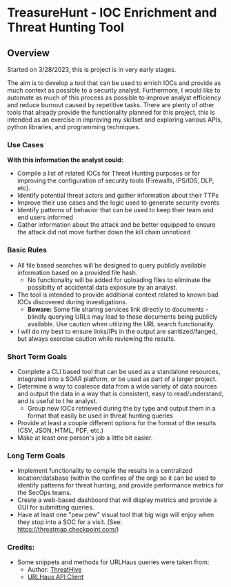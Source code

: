 # TreasureHunt - IOC Enrichment and Threat Hunting Tool

## Overview

Started on 3/28/2023, this is project is in very early stages.

The aim is to develop a tool that can be used to enrich IOCs and provide as much context as possible to a security analyst. Furthermore, I would like to automate as much of this process as possible to improve analyst efficiency and reduce burnout caused by repetitive tasks. There are plenty of other tools that already provide the functionality planned for this project, this is intended as an exercise in improving my skillset and exploring various APIs, python libraries, and programming techniques. 

### Use Cases

__With this information the analyst could:__
- Compile a list of related IOCs for Threat Hunting purposes or for improving the configuration of security tools (Firewalls, IPS/IDS, DLP, etc).
- Identify potential threat actors and gather information about their TTPs
- Improve their use cases and the logic used to generate security events
- Identify patterns of behavior that can be used to keep their team and end users informed
- Gather information about the attack and be better equipped to ensure the attack did not move further down the kill chain unnoticed

### Basic Rules

- All file based searches will be designed to query publicly available information based on a provided file hash. 
    - No functionality will be added for uploading files to eliminate the possibilty of accidental data exposure by an analyst. 
- The tool is intended to provide additional context related to known bad IOCs discovered during investigations. 
    - __**Beware:**__ Some file sharing services link directly to documents - blindly querying URLs may lead to these documents being publicly available. Use caution when utilizing the URL search functionality. 
- I will do my best to ensure links/IPs in the output are sanitized/fanged, but always exercise caution while reviewing the results.

### Short Term Goals

- Complete a CLI based tool that can be used as a standalone resources, integrated into a SOAR platform, or be used as part of a larger project. 
- Determine a way to coalesce data from a wide variety of data sources and output the data in a way that is consistent, easy to read/understand, and is useful to t he analyst. 
    - Group new IOCs retrieved during the by type and output them in a format that easily be used in threat hunting queries 
- Provide at least a couple different options for the format of the results (CSV, JSON, HTML, PDF, etc.)
- Make at least one person's job a little bit easier. 

### Long Term Goals 

- Implement functionality to compile the results in a centralized location/database (within the confines of the org) so it can be used to identify patterns for threat hunting, and provide performance metrics for the SecOps teams. 
- Create a web-based dashboard that will display metrics and provide a GUI for submitting queries.
- Have at least one "pew pew" visual tool that big wigs will enjoy when they stop into a SOC for a visit. (See: https://threatmap.checkpoint.com/)

### Credits:

- Some snippets and methods for URLHaus queries were taken from:
    - Author: [ThreatHive](https://github.com/threathive)
    - [URLHaus API Client](https://github.com/threathive/urlhaus)   